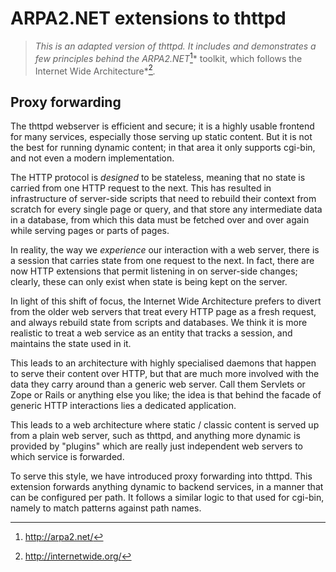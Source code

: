 ARPA2.NET extensions to thttpd
==============================

>   *This is an adapted version of thttpd.  It includes and demonstrates a few
>   principles behind the ARPA2.NET*[^1]* toolkit, which follows the Internet
>   Wide Architecture*[^2]*.*

Proxy forwarding
----------------

The thttpd webserver is efficient and secure; it is a highly usable frontend for
many services, especially those serving up static content.  But it is not the
best for running dynamic content; in that area it only supports cgi-bin, and not
even a modern implementation.

The HTTP protocol is *designed* to be stateless, meaning that no state is
carried from one HTTP request to the next.  This has resulted in infrastructure
of server-side scripts that need to rebuild their context from scratch for
every single page or query, and that store any intermediate data in a database,
from which this data must be fetched over and over again while serving
pages or parts of pages.

In reality, the way we *experience* our interaction with a web server, there
is a session that carries state from one request to the next.  In fact, there
are now HTTP extensions that permit listening in on server-side changes;
clearly, these can only exist when state is being kept on the server.

In light of this shift of focus, the Internet Wide Architecture prefers to
divert from the older web servers that treat every HTTP page as a fresh
request, and always rebuild state from scripts and databases.  We think it
is more realistic to treat a web service as an entity that tracks a session,
and maintains the state used in it.

This leads to an architecture with highly specialised daemons that happen
to serve their content over HTTP, but that are much more involved with the
data they carry around than a generic web server.  Call them Servlets or
Zope or Rails or anything else you like; the idea is that behind the facade
of generic HTTP interactions lies a dedicated application.

This leads to a web architecture where static / classic content is served
up from a plain web server, such as thttpd, and anything more dynamic is
provided by "plugins" which are really just independent web servers to
which service is forwarded.

To serve this style, we have introduced proxy forwarding into thttpd.  This
extension forwards anything dynamic to backend services, in a manner that
can be configured per path.  It follows a similar logic to that used for
cgi-bin, namely to match patterns against path names.



[^1]: <http://arpa2.net/>

[^2]: <http://internetwide.org/>
